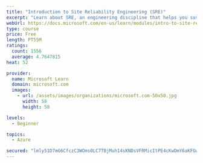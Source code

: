 ```yaml
---
title: "Introduction to Site Reliability Engineering (SRE)"
excerpt: "Learn about SRE, an engineering discipline that helps you sustainably achieve the appropriate level of reliability in your systems, services, and products."
webUrl: https://docs.microsoft.com/en-us/learn/modules/intro-to-site-reliability-engineering/
type: course
price: Free
length: PT55M
ratings:
  count: 1556
  average: 4.7647815
heat: 52

provider:
  name: Microsoft Learn
  domain: microsoft.com
  images:
    - url: /assets/images/organizations/microsoft.com-50x50.jpg
      width: 50
      height: 50

levels:
  - Beginner

topics:
  - Azure

secured: "lmly51D7mG6CfczC3WOms0LC7TBjMuh14sKNDsVFRMicItPE4cKwDmY6aKFGwp6qwt6gFcMA2E5VPxt7AGZDBAotLIjQXEI+xWNIW5N4ykPDf4b9WlIfAO7K6R4LEJV6UO+KRKXnrp/ZIF70UpvZ3FfzAWMYshxOIWBqX9b90ihNN1zspdcAtJ4OehC/8qlY46tDSMJaMBF7pGBo9lsWdUSIYkDyBwVwm2iXkOBmF6OmjWx4+OYN+rRKdt1vQrPgc9bRecqCkgJNh7BNqVWqFVfG1EjDjU28ijGrD2SXCfRPy9SyYlxa6WEDsyLIqXv47WSw/K0DNgInHCZPbvuGoHR3c6SKe/pq4d0rIrph+GMoKXf3KiAAEzRCkM/qutsohEhSxMMJCAYd1NCyt9lkgghPDMt7agVawvhvSPC1w4s=;8BS9f4fJN9CRm3DsoHTSKg=="
---
```


